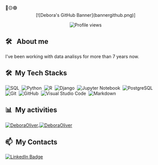 <div>
🔴🟡🟢

<br>

</div>


<div align="center">
  [![Debora's GitHub Banner](bannergithub.png)]
</div>

<p align="center">
  <img src="https://komarev.com/ghpvc/?username=DeboraOliveir&color=blueviolet" alt="Profile views" />
</p>


<div>

## 🛠️ &nbsp; About me

I've been working with data analisys for more than 7 years now. 

</div>


<div>

  ## 🛠️ &nbsp;My Tech Stacks

  
  ![SQL](https://img.shields.io/badge/-SQL-0D1117?style=flat&logo=flutter)&nbsp;
  ![Python](https://img.shields.io/badge/-Python-0D1117?style=flat&logo=python)&nbsp;
  ![R](https://img.shields.io/badge/-R-0D1117?style=flat&logo=python)&nbsp;
  ![Django](https://img.shields.io/badge/-Django-0D1117?style=flat&logo=django)&nbsp;
  ![Jupyter Notebook](https://img.shields.io/badge/-Jupyter%20Notebook-0D1117?style=flat&logo=jupyter)&nbsp;
  ![PostgreSQL](https://img.shields.io/badge/-PostgreSQL-0D1117?style=flat&logo=docker)&nbsp;
  ![Git](https://img.shields.io/badge/-Git-0D1117?style=flat&logo=git)&nbsp;
  ![GitHub](https://img.shields.io/badge/-GitHub-0D1117?style=flat&logo=github)&nbsp;
  ![Visual Studio Code](https://img.shields.io/badge/-VS%20Code-0D1117?style=flat&logo=visual-studio-code&logoColor=007ACC)&nbsp;
  ![Markdown](https://img.shields.io/badge/-Markdown-0D1117?style=flat&logo=markdown)

</div>


<div>

  ## 📊 &nbsp;My activities
  <a href="https://github.com/DeboraOliver">
    <img width=450 height=170 align="center" alt="DeboraOliver" src="https://github-readme-stats.vercel.app/api?username=DeboraOliver&theme=midnight-purple&show_icons=true&bg_color=0D1117&hide_border=true&count_private=true" />
  </a>
  <a href="https://github.com/DeboraOliver">
    <img align="center" alt="DeboraOliver" src="https://github-readme-stats.vercel.app/api/top-langs/?username=DeboraOliver&theme=midnight-purple&layout=compact&bg_color=0D1117&hide_border=true&count_private=true" />
  </a>
</div>

<div>

  ## 📫 &nbsp;My Contacts

  <!-- [![Portfolio Badge](https://img.shields.io/badge/-Portifolio-blueviolet?style=flat-square&logo=Portfolio&logoColor=white)](https://deboraoliver.github.io/)&nbsp; -->
  [![LinkedIn Badge](https://img.shields.io/badge/-Debora_Oliveira-blue?style=flat-square&logo=Linkedin&logoColor=white&link=https://www.linkedin.com/in/engdebora/)](https://www.linkedin.com/in/engdebora/)
  
</div>
